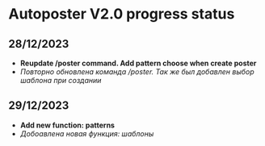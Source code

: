# Autoposter V2.0 progress status

## 28/12/2023
- **Reupdate /poster command. Add pattern choose when create poster**
- *Повторно обновлена команда /poster. Так же был добавлен выбор шаблона при создании*

## 29/12/2023
- **Add new function: patterns**
- *Добоавлена новая функция: шаблоны*
